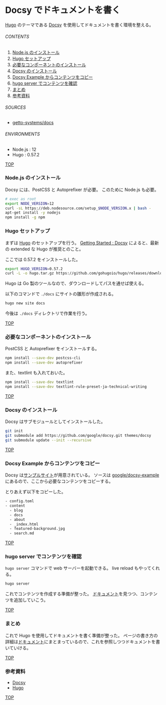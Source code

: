 # Docsy でドキュメントを書く
<a id="top"></a>

[Hugo](https://gohugo.io/) のテーマである [Docsy](https://www.docsy.dev/) を使用してドキュメントを書く環境を整える。

###### CONTENTS

1. [Node.js のインストール](#install-nodejs)
1. [Hugo セットアップ](#setup-hugo)
1. [必要なコンポーネントのインストール](#install-components)
1. [Docsy のインストール](#install-docsy)
1. [Docsy Example からコンテンツをコピー](#copy-example)
1. [hugo server でコンテンツを確認](#hugo-server)
1. [まとめ](#postscript)
1. [参考資料](#reference)

###### SOURCES

- [getto-systems/docs](https://github.com/getto-systems/docs)


###### ENVIRONMENTS

- Node.js : 12
- Hugo : 0.57.2


[TOP](#top)
<a id="install-nodejs"></a>
### Node.js のインストール

Docsy には、PostCSS と Autoprefixer が必要。
このために Node.js も必要。

```bash
# exec as root
export NODE_VERSION=12
curl -sL https://deb.nodesource.com/setup_$NODE_VERSION.x | bash -
apt-get install -y nodejs
npm install -g npm
```


<a id="setup-hugo"></a>
### Hugo セットアップ

まずは [Hugo](https://gohugo.io/) のセットアップを行う。
[Getting Started : Docsy](https://www.docsy.dev/docs/getting-started/) によると、最新の extended な Hugo が推奨とのこと。

ここでは 0.57.2 をインストールした。

```bash
export HUGO_VERSION=0.57.2
curl -L -o hugo.tar.gz https://github.com/gohugoio/hugo/releases/download/v${HUGO_VERSION}/hugo_extended_${HUGO_VERSION}_Linux-64bit.tar.gz
```

Hugo は Go 製のツールなので、ダウンロードしてパスを通せば使える。

以下のコマンドで `./docs` にサイトの雛形が作成される。

```bash
hugo new site docs
```

今後は `./docs` ディレクトリで作業を行う。


[TOP](#top)
<a id="install-components"></a>
### 必要なコンポーネントのインストール

PostCSS と Autoprefixer をインストールする。

```bash
npm install --save-dev postcss-cli
npm install --save-dev autoprefixer
```

また、textlint も入れておいた。

```bash
npm install --save-dev textlint
npm install --save-dev textlint-rule-preset-ja-technical-writing
```


[TOP](#top)
<a id="install-docsy"></a>
### Docsy のインストール

Docsy はサブモジュールとしてインストールした。

```bash
git init
git submodule add https://github.com/google/docsy.git themes/docsy
git submodule update --init --recursive
```


[TOP](#top)
<a id="copy-example"></a>
### Docsy Example からコンテンツをコピー

Docsy は[サンプルサイト](https://example.docsy.dev/)が用意されている。
ソースは [google/docsy-example](https://github.com/google/docsy-example) にあるので、ここから必要なコンテンツをコピーする。

とりあえず以下をコピーした。

```txt
- config.toml
- content
  - blog
  - docs
  - about
  - _index.html
  - featured-background.jpg
  - search.md
```


[TOP](#top)
<a id="hugo-server"></a>
### hugo server でコンテンツを確認

`hugo server` コマンドで web サーバーを起動できる。
live reload もやってくれる。

```bash
hugo server
```

これでコンテンツを作成する準備が整った。
[ドキュメント](https://www.docsy.dev/docs/adding-content/)を見つつ、コンテンツを追加していこう。


[TOP](#top)
<a id="postscript"></a>
### まとめ

これで Hugo を使用してドキュメントを書く準備が整った。
ページの書き方の詳細は[ドキュメント](https://www.docsy.dev/docs/adding-content/)にまとまっているので、これを参照しつつドキュメントを書いていける。


[TOP](#top)
<a id="reference"></a>
### 参考資料

- [Docsy](https://www.docsy.dev/)
- [Hugo](https://gohugo.io/)


[TOP](#top)
